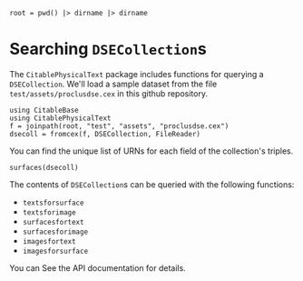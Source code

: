 ```@setup proclus
root = pwd() |> dirname |> dirname
```

# Searching `DSECollection`s


The `CitablePhysicalText` package includes functions for querying a `DSECollection`.  We'll load a sample dataset from the file `test/assets/proclusdse.cex` in this github repository.

```@example proclus
using CitableBase
using CitablePhysicalText
f = joinpath(root, "test", "assets", "proclusdse.cex")
dsecoll = fromcex(f, DSECollection, FileReader)
```

You can find the unique list of URNs for each field of the collection's triples.

```@example proclus
surfaces(dsecoll)
```


The contents of `DSECollection`s can be queried with the following functions:


- `textsforsurface`
- `textsforimage`
- `surfacesfortext`
- `surfacesforimage`
- `imagesfortext`
- `imagesforsurface`


You can 
See the API documentation for details.